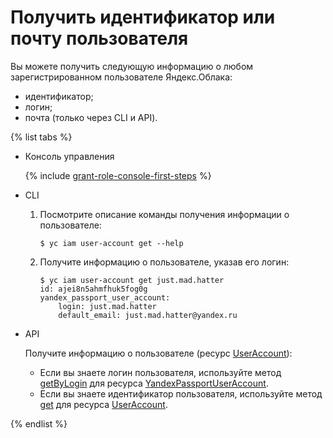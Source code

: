 # Получить идентификатор или почту пользователя

Вы можете получить следующую информацию о любом зарегистрированном пользователе Яндекс.Облака:
* идентификатор;
* логин;
* почта (только через CLI и API).

{% list tabs %}

- Консоль управления
  
  {% include [grant-role-console-first-steps](../../../_includes/iam/grant-role-console-first-steps.md) %}
  
- CLI
  
  1. Посмотрите описание команды получения информации о пользователе:
  
      ```
      $ yc iam user-account get --help
      ```
  
  2. Получите информацию о пользователе, указав его логин:
  
      ```
      $ yc iam user-account get just.mad.hatter
      id: ajei8n5ahmfhuk5fog0g
      yandex_passport_user_account:
          login: just.mad.hatter
          default_email: just.mad.hatter@yandex.ru
      ```
  
- API
  
  Получите информацию о пользователе (ресурс [UserAccount](../../api-ref/UserAccount/index.md)):
  * Если вы знаете логин пользователя, используйте метод [getByLogin](../../api-ref/YandexPassportUserAccount/getByLogin.md) для ресурса [YandexPassportUserAccount](../../api-ref/YandexPassportUserAccount/index.md).
  * Если вы знаете идентификатор пользователя, используйте метод [get](../../api-ref/UserAccount/get.md) для ресурса [UserAccount](../../api-ref/UserAccount/index.md).
  
{% endlist %}
